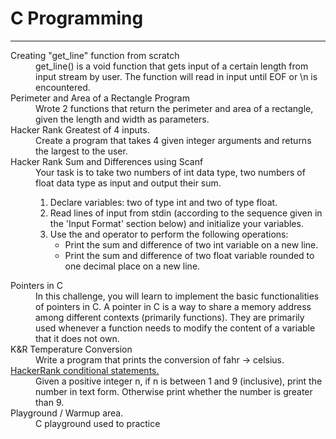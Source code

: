 # C Programming
<hr/>
<dl>
    <dt> Creating "get_line" function from scratch </dt>
    <dd>
        get_line() is a void function that gets input of a certain length from input stream by user. The function will read in input until EOF or \n is encountered.
    </dd>
    <dt>
        Perimeter and Area of a Rectangle Program
    </dt>
    <dd>
        Wrote 2 functions that return the perimeter and area of a rectangle, given the length and width as parameters.
    </dd>
    <dt>Hacker Rank Greatest of 4 inputs.</dt>
    <dd>
       Create a program that takes 4 given integer arguments and returns the largest to the user.
    </dd>
    <dt>Hacker Rank Sum and Differences using Scanf</dt>
    <dd>
        Your task is to take two numbers of int data type, two numbers of float data type as input and output their sum.
        <ol>
            <li>Declare  variables: two of type int and two of type float.</li>
            <li>Read  lines of input from stdin (according to the sequence given in the 'Input Format' section below) and initialize your  variables.</li>
            <li>
                Use the  and  operator to perform the following operations:<br/>
                <ul>
                    <li>Print the sum and difference of two int variable on a new line.</li>
                    <li>Print the sum and difference of two float variable rounded to one decimal place on a new line.</li>
                </ul>
            </li>
        </ol>
    </dd>
    <dt>
        Pointers in C
    </dt>
    <dd>
        In this challenge, you will learn to implement the basic functionalities of pointers in C. A pointer in C is a way to share a memory address among different contexts (primarily functions). They are primarily used whenever a function needs to modify the content of a variable that it does not own.
    </dd>
    <dt>
        K&R Temperature Conversion
    </dt>
    <dd>
        Write a program that prints the conversion of fahr -> celsius.
    </dd>
    <dt>
        <a href="https://www.hackerrank.com/challenges/conditional-statements-in-c/problem?isFullScreen=false">
            HackerRank conditional statements.
        </a>
    </dt>
    <dd>
        Given a positive integer n, if n is between 1 and 9 (inclusive), print the number in text form. Otherwise print whether the number is greater than 9.
    </dd>
    <dt>
        Playground / Warmup area.
    </dt>
    <dd>
        C playground used to practice
    </dd>
</dl>
